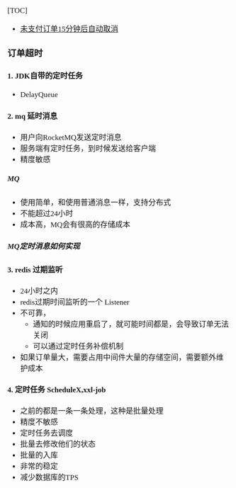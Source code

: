 <span  style="font-family: Simsun,serif; font-size: 17px; ">

[TOC]

- [未支付订单15分钟后自动取消](https://www.bilibili.com/video/BV1um421u7fH/?spm_id_from=333.999.0.0&vd_source=aa60168015e9717c8293fc54bb25ab9b)

### 订单超时

#### 1. JDK自带的定时任务

- DelayQueue

#### 2. mq 延时消息

- 用户向RocketMQ发送定时消息
- 服务端有定时任务，到时候发送给客户端
- 精度敏感

##### MQ

- 使用简单，和使用普通消息一样，支持分布式
- 不能超过24小时
- 成本高，MQ会有很高的存储成本

##### MQ定时消息如何实现

#### 3. redis 过期监听

- 24小时之内
- redis过期时间监听的一个 Listener
- 不可靠，
  - 通知的时候应用重启了，就可能时间都是，会导致订单无法关闭
  - 可以通过定时任务补偿机制
- 如果订单量大，需要占用中间件大量的存储空间，需要额外维护成本

#### 4. 定时任务 ScheduleX,xxl-job

- 之前的都是一条一条处理，这种是批量处理
- 精度不敏感
- 定时任务去调度
- 批量去修改他们的状态
- 批量的入库
- 非常的稳定
- 减少数据库的TPS


</span>